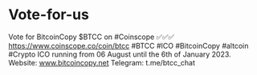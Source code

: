 # Vote-for-us
Vote for BitcoinCopy $BTCC on #Coinscope ✅✅✅ https://www.coinscope.co/coin/btcc #BTCC #ICO #BitcoinCopy #altcoin #Crypto ICO running from 06 August until the 6th of January 2023. Website: www.bitcoincopy.net Telegram: t.me/btcc_chat
